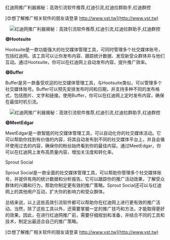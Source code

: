 红迪网推广利器揭秘：高效引流软件推荐,红迪引流,红迪拉群助手,红迪群控

[😍想了解推广相关软件的朋友请登录 http://www.vst.tw](http://www.vst.tw)

 <center><img src="https://vst.tw/MP4/tuiguang/png/1.png" alt="红迪网推广利器揭秘：高效引流软件推荐,红迪引流,红迪拉群助手,红迪群控"></center>

**😄Hootsuite**

Hootsuite是一款功能强大的社交媒体管理工具，可同时管理多个社交媒体账号，包括红迪网。该工具可以让你发布内容、跟踪统计数据、发现新受众群体并与他们互动。通过Hootsuite，你可以在红迪网上自动发布内容，提升推广效率。

**😄Buffer**

Buffer是另一款备受欢迎的社交媒体管理工具，与Hootsuite类似，可以管理多个社交媒体账号。Buffer可以预先安排发布时间和日期，并支持多种不同的发布格式，包括图片、文字和链接。使用Buffer，你可以在红迪网上定时发布内容，确保在最佳时机引流。

 <center><img src="https://vst.tw/MP4/tuiguang/png/7.png" alt="红迪网推广利器揭秘：高效引流软件推荐,红迪引流,红迪拉群助手,红迪群控"></center>

**😄MeetEdgar**

MeetEdgar是一款智能的社交媒体管理工具，可以自动化你的社交媒体活动。它可以帮助你找到有价值的内容，将其自动发布到不同的社交媒体平台上，并且会循环使用过去的内容，确保你的粉丝始终看到你的最佳内容。通过MeetEdgar，你可以在红迪网上发布高质量内容，增加关注度和转化率。

Sprout Social

Sprout Social是一款全面的社交媒体管理工具，可以帮助你管理多个社交媒体账号，并提供有用的统计数据和分析报告。它可以跟踪你的推广活动效果，了解受众群体的兴趣和行为，帮助你制定更有效的推广策略。Sprout Social还可以与红迪网上的其他用户互动，扩大你的影响力和受众群体。

总结来说，以上这些高效引流软件都可以帮助你在红迪网上进行更有效的推广活动。当然，除了这些工具以外，还需要掌握一定的推广技巧和方法，才能取得更好的效果。因此，在进行红迪网推广前，需要仔细规划和准备，并结合不同的工具和技术，制定出最适合自己的推广策略。

[😍想了解推广相关软件的朋友请登录 http://www.vst.tw](http://www.vst.tw)



